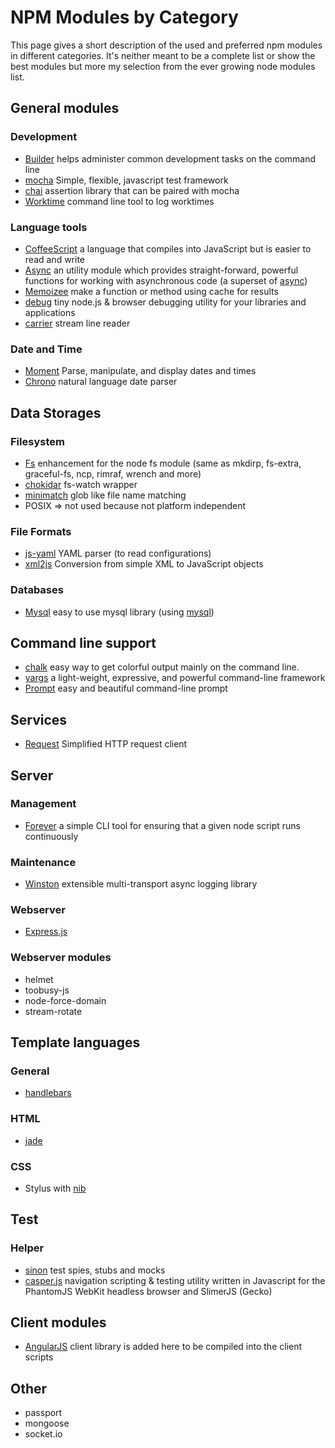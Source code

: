 NPM Modules by Category
=================================================

This page gives a short description of the used and preferred npm modules in
different categories.
It's neither meant to be a complete list or show the best modules but more my
selection from the ever growing node modules list.


General modules
-------------------------------------------------


### Development

- [Builder](https://alinex.github.io/node-builder/)
  helps administer common development tasks on the command line
- [mocha](https://github.com/mochajs/mocha)
  Simple, flexible, javascript test framework
- [chai](http://chaijs.com/)
  assertion library that can be paired with mocha
- [Worktime](https://alinex.github.io/node-worktime/)
  command line tool to log worktimes


### Language tools

- [CoffeeScript](http://coffeescript.org/)
  a language that compiles into JavaScript but is easier to read and write
- [Async](http://alinex.github.io/node-async/)
  an utility module which provides straight-forward, powerful functions for
  working with asynchronous code (a superset of [async](https://github.com/caolan/async/))
- [Memoizee](https://github.com/medikoo/memoize)
  make a function or method using cache for results
- [debug](https://github.com/visionmedia/debug/)
  tiny node.js & browser debugging utility for your libraries and applications
- [carrier](https://github.com/pgte/carrier) stream line reader


### Date and Time

- [Moment](http://momentjs.com/docs/)
  Parse, manipulate, and display dates and times
- [Chrono](https://github.com/wanasit/chrono)
  natural language date parser


Data Storages
-------------------------------------------------

### Filesystem

- [Fs](http://alinex.github.io/node-fs/)
  enhancement for the node fs module
  (same as mkdirp, fs-extra, graceful-fs, ncp, rimraf, wrench and more)
- [chokidar](https://github.com/paulmillr/chokidar)
  fs-watch wrapper
- [minimatch](https://github.com/isaacs/minimatch)
  glob like file name matching
- POSIX
  => not used because not platform independent

### File Formats

- [js-yaml](https://github.com/nodeca/js-yaml)
  YAML parser (to read configurations)
- [xml2js](https://github.com/Leonidas-from-XIV/node-xml2js)
  Conversion from simple XML to JavaScript objects

### Databases

- [Mysql](https://alinex.github.io/node-mysql/)
  easy to use mysql library
  (using [mysql](https://github.com/felixge/node-mysql))


Command line support
-------------------------------------------------

- [chalk](https://github.com/sindresorhus/chalk)
  easy way to get colorful output mainly on the command line.
- [yargs](https://github.com/chevex/yargs)
  a light-weight, expressive, and powerful command-line framework
- [Prompt](https://github.com/flatiron/prompt/)
  easy and beautiful command-line prompt

Services
-------------------------------------------------

- [Request](https://github.com/mikeal/request/)
  Simplified HTTP request client


Server
-------------------------------------------------

### Management

- [Forever](https://github.com/nodejitsu/forever/)
  a simple CLI tool for ensuring that a given node script runs continuously

### Maintenance

- [Winston](https://github.com/flatiron/winston/)
  extensible multi-transport async logging library

### Webserver

- [Express.js](http://expressjs.com)

### Webserver modules

- helmet
- toobusy-js
- node-force-domain
- stream-rotate


Template languages
-------------------------------------------------

### General

- [handlebars](http://handlebarsjs.com/)

### HTML

- [jade](http://jade-lang.com/)

### CSS

- Stylus
  with [nib](http://visionmedia.github.io/nib/)


Test
-------------------------------------------------

### Helper

- [sinon](http://sinonjs.org/)
  test spies, stubs and mocks
- [casper.js](http://casperjs.org/)
  navigation scripting & testing utility written in Javascript for the PhantomJS
  WebKit headless browser and SlimerJS (Gecko)


Client modules
-------------------------------------------------


- [AngularJS](https://docs.angularjs.org/)
  client library is added here to be compiled into the client scripts


Other
-------------------------------------------------
- passport
- mongoose
- socket.io
